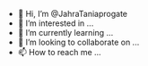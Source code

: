 - 👋 Hi, I’m @JahraTaniaprogate
- 👀 I’m interested in ...
- 🌱 I’m currently learning ...
- 💞️ I’m looking to collaborate on ...
- 📫 How to reach me ...

<!---
JahraTaniaprogate/JahraTaniaprogate is a ✨ special ✨ repository because its `README.md` (this file) appears on your GitHub profile.
You can click the Preview link to take a look at your changes.
--->
